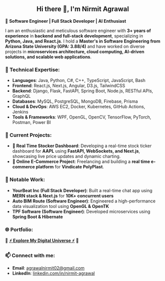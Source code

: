 <h2 align="center">Hi there 👋, I'm Nirmit Agrawal</h2>  

🎯 **Software Engineer | Full Stack Developer | AI Enthusiast**  

I am an enthusiastic and meticulous software engineer with **3+ years of experience** in **backend and full-stack development**, specializing in **Python, Java, and React.js**. I hold a **Master's in Software Engineering from Arizona State University (GPA: 3.88/4)** and have worked on diverse projects in **microservices architecture, cloud computing, AI-driven solutions, and scalable web applications**.  

### 🚀 Technical Expertise:  
- **Languages**: Java, Python, C#, C++, TypeScript, JavaScript, Bash  
- **Frontend**: React.js, Next.js, Angular, D3.js, TailwindCSS  
- **Backend**: Django, Flask, FastAPI, Spring Boot, Node.js, RESTful APIs, GraphQL  
- **Databases**: MySQL, PostgreSQL, MongoDB, Firebase, Prisma  
- **Cloud & DevOps**: AWS EC2, Docker, Kubernetes, GitHub Actions, Jenkins  
- **Tools & Frameworks**: WPF, OpenGL, OpenCV, TensorFlow, PyTorch, Postman, Power BI  

### 🔭 Current Projects:  
- **🤖 Real Time Stocker Dashboard**: Developing a real-time stock ticker dashboard for **AAPL** using **FastAPI, WebSockets, and Next.js**, showcasing live price updates and dynamic charting.
- **🤖 Online E-Commerce Project**: Freelancing and building a **real time e-commerce platform** for **Vindicate PolyPlast**.

### 📌 Notable Work:  
- **YourBeat Inc (Full Stack Developer)**: Built a real-time chat app using **MERN stack & Next.js** for **10K+ concurrent users**  
- **Auto BIM Route (Software Engineer)**: Engineered a high-performance data visualization tool using **OpenGL & OpenTK**  
- **TPF Software (Software Engineer)**: Developed microservices using **Spring Boot & Hibernate**  

### 🌐 Portfolio:  
🚀 **[⚡ Explore My Digital Universe ⚡](https://tinyurl.com/ycxff27t)** 🚀  

### 📫 Connect with me:  
- **Email**: [agrawalnirmit02@gmail.com](mailto:agrawalnirmit02@gmail.com)  
- **LinkedIn**: [linkedin.com/in/nirmit-agrawal](https://www.linkedin.com/in/nirmit-agrawal/)    

